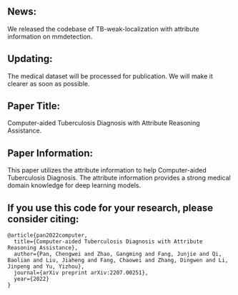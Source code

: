 ## News: 
We released the codebase of TB-weak-localization with attribute information on mmdetection.

## Updating: 
The medical dataset will be processed for publication. We will make it clearer as soon as possible.

## Paper Title: 
Computer-aided Tuberculosis Diagnosis with Attribute Reasoning Assistance.

## Paper Information:
This paper utilizes the attribute information to help Computer-aided Tuberculosis Diagnosis. The attribute information provides a strong medical domain knowledge for deep learning models.

## If you use this code for your research, please consider citing:

```
@article{pan2022computer,
  title={Computer-aided Tuberculosis Diagnosis with Attribute Reasoning Assistance},
  author={Pan, Chengwei and Zhao, Gangming and Fang, Junjie and Qi, Baolian and Liu, Jiaheng and Fang, Chaowei and Zhang, Dingwen and Li, Jinpeng and Yu, Yizhou},
  journal={arXiv preprint arXiv:2207.00251},
  year={2022}
}
```
